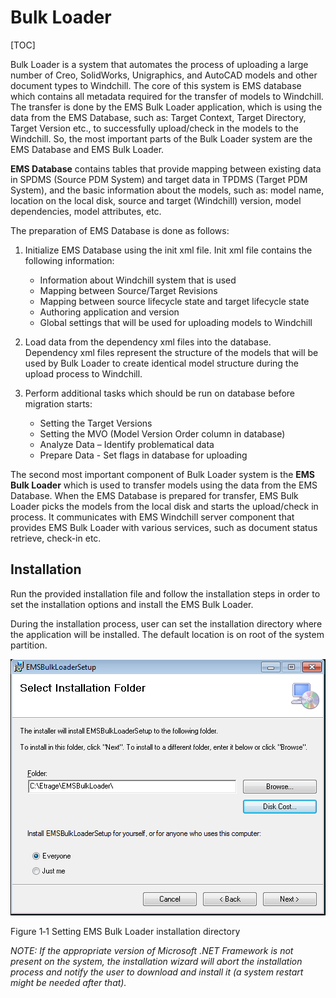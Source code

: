 # Bulk Loader

[TOC]

Bulk Loader is a system that automates the process of uploading a large number of Creo, SolidWorks, Unigraphics, and AutoCAD models and other document types to Windchill. The core of this system is EMS database which contains all metadata required for the transfer of models to Windchill. The transfer is done by the EMS Bulk Loader application, which is using the data from the EMS Database, such as: Target Context, Target Directory, Target Version etc., to successfully upload/check in the models to the Windchill. So, the most important parts of the Bulk Loader system are the EMS Database and EMS Bulk Loader.

**EMS Database** contains tables that provide mapping between existing data in SPDMS (Source PDM System) and target data in TPDMS (Target PDM System), and the basic information about the models, such as: model name, location on the local disk, source and target (Windchill) version, model dependencies, model attributes, etc.

The preparation of EMS Database is done as follows:

1. Initialize EMS Database using the init xml file. Init xml file contains the following information:
   - Information about Windchill system that is used
   - Mapping between Source/Target Revisions
   - Mapping between source lifecycle state and target lifecycle state
   - Authoring application and version
   - Global settings that will be used for uploading models to Windchill

2. Load data from the dependency xml files into the database. Dependency xml files represent the structure of the models that will be used by Bulk Loader to create identical model structure during the upload process to Windchill.

3. Perform additional tasks which should be run on database before migration starts:
   - Setting the Target Versions
   - Setting the MVO (Model Version Order column in database)
   - Analyze Data – Identify problematical data
   - Prepare Data - Set flags in database for uploading

The second most important component of Bulk Loader system is the **EMS Bulk Loader** which is used to transfer models using the data from the EMS Database. When the EMS Database is prepared for transfer, EMS Bulk Loader picks the models from the local disk and starts the upload/check in process. It communicates with EMS Windchill server component that provides EMS Bulk Loader with various services, such as document status retrieve, check-in etc. 

## Installation

Run the provided installation file and follow the installation steps in order to set the installation options and install the EMS Bulk Loader.

During the installation process, user can set the installation directory where the application will be installed. The default location is on root of the system partition.

![Figure](Figures\img001.png)

Figure 1‑1 Setting EMS Bulk Loader installation directory

*NOTE: If the appropriate version of Microsoft .NET Framework is not present on the system, the installation wizard will abort the installation process and notify the user to download and install it (a system restart might be needed after that).*